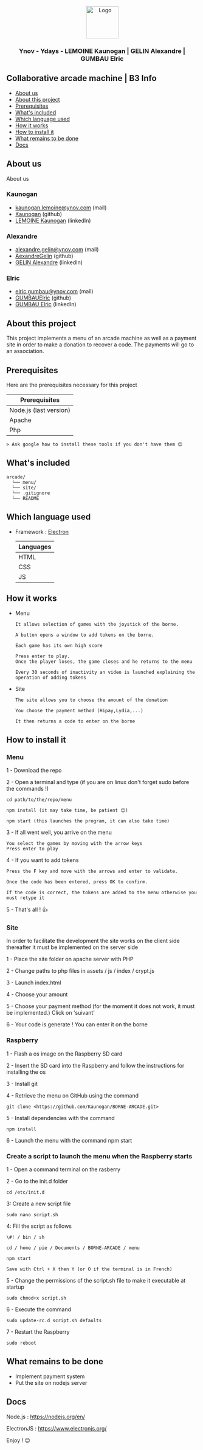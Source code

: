 <p align="center">
  <a href="https://example.com/">
    <img src="https://pbs.twimg.com/profile_images/979714483387092994/PMI-aUXp_400x400.jpg" alt="Logo" width=85 height=85>
  </a>

  <h3 align="center">Ynov - Ydays - LEMOINE Kaunogan | GELIN Alexandre | GUMBAU Elric</h3>
</p>

## Collaborative arcade machine | B3 Info

-   [About us](#About-us)
-   [About this project](#About-this-project)
-   [Prerequisites](#Prerequisites)
-   [What's included](#whats-included)
-   [Which language used](#Which-language-used)
-   [How it works](#How-it-works)
-   [How to install it](#how-to-install-it)
-   [What remains to be done](#what-remains-to-be-done)
-   [Docs](#Docs)

## About us

About us

### Kaunogan

-   kaunogan.lemoine@ynov.com (mail)
-   [Kaunogan](https://github.com/Kaunogan) (github)
-   [LEMOINE Kaunogan](https://fr.linkedin.com/in/kaunogan-lemoine-7869a6189) (linkedIn)

### Alexandre

-   alexandre.gelin@ynov.com (mail)
-   [AexandreGelin](https://github.com/AexandreGelin) (github)
-   [GELIN Alexandre](https://fr.linkedin.com/in/alexandre-gelin-12265b171) (linkedIn)

### Elric

-   elric.gumbau@ynov.com (mail)
-   [GUMBAUElric](https://github.com/GUMBAUElric) (github)
-   [GUMBAU Elric](https://fr.linkedin.com/in/elric-gumbau-30943417a/) (linkedIn)

## About this project

This project implements a menu of an arcade machine as well as a payment site in order to make a donation to recover a code.
The payments will go to an association.

## Prerequisites

Here are the prerequisites necessary for this project

   |      Prerequisites     |  
   | ---------------------- |
   |        Node.js (last version)     |  
   |        Apache     |  
   |        Php     |   

    > Ask google how to install these tools if you don't have them 😉

## What's included

```text
arcade/
  └── menu/
  └── site/
  └── .gitignore
  └── README
```

## Which language used

-   Framework : <a href="https://electronjs.org">Electron</a>

     |     Languages     |  
     | ----------------- |
     |        HTML       |  
     |        CSS        |
     |        JS         |

## How it works

-   Menu

        It allows selection of games with the joystick of the borne.

        A button opens a window to add tokens on the borne.

        Each game has its own high score

        Press enter to play.
        Once the player loses, the game closes and he returns to the menu

        Every 30 seconds of inactivity an video is launched explaining the operation of adding tokens

-   Site

        The site allows you to choose the amount of the donation

        You choose the payment method (Hipay,Lydia,...)

        It then returns a code to enter on the borne

## How to install it

### Menu

1 - Download the repo

2 - Open a terminal and type (if you are on linux don't forget sudo before the commands !)

    cd path/to/the/repo/menu

    npm install (it may take time, be patient 😉)

    npm start (this launches the program, it can also take time)

3 - If all went well, you arrive on the menu

    You select the games by moving with the arrow keys
    Press enter to play

4 - If you want to add tokens

    Press the F key and move with the arrows and enter to validate.

    Once the code has been entered, press OK to confirm.

    If the code is correct, the tokens are added to the menu otherwise you must retype it

5 - That's all ! 👍

### Site

In order to facilitate the development the site works on the client side thereafter it must be implemented on the server side

1 - Place the site folder on apache server with PHP

2 - Change paths to php files in assets / js / index / crypt.js

3 - Launch index.html

4 - Choose your amount

5 - Choose your payment method (for the moment it does not work, it must be implemented.) Click on 'suivant'

6 - Your code is generate ! You can enter it on the borne

### Raspberry

1 - Flash a os image on the Raspberry SD card

2 - Insert the SD card into the Raspberry and follow the instructions for installing the os

3 - Install git 

4 - Retrieve the menu on GitHub using the command
	
	git clone <https://github.com/Kaunogan/BORNE-ARCADE.git>

5 - Install dependencies with the command 

	npm install

6 - Launch the menu with the command
	npm start

### Create a script to launch the menu when the Raspberry starts

1 - Open a command terminal on the rasberry

2 - Go to the init.d folder

	cd /etc/init.d

3: Create a new script file

	sudo nano script.sh

4: Fill the script as follows

	\#! / bin / sh

	cd / home / pie / Documents / BORNE-ARCADE / menu

	npm start

	Save with Ctrl + X then Y (or O if the terminal is in French)

5 - Change the permissions of the script.sh file to make it executable at startup

	sudo chmod+x script.sh

6 - Execute the command

	sudo update-rc.d script.sh defaults

7 - Restart the Raspberry

	sudo reboot

## What remains to be done

-   Implement payment system
-   Put the site on nodejs server

## Docs

Node.js             : <https://nodejs.org/en/>

ElectronJS               : <https://www.electronjs.org/>

Enjoy ! 😉

